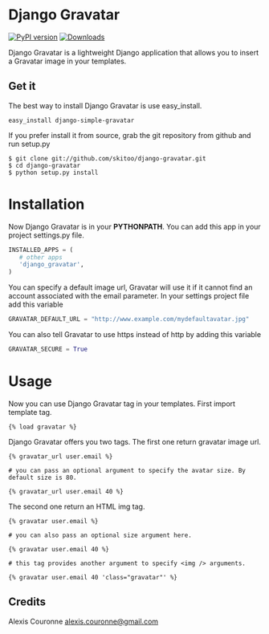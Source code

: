 # Django Gravatar

[![PyPI version](https://badge.fury.io/py/django-simple-gravatar.png)](http://badge.fury.io/py/django-simple-gravatar)
[![Downloads](https://pypip.in/d/django-simple-gravatar/badge.png)](https://crate.io/packages/django-simple-gravatar)

Django Gravatar is a lightweight Django application that allows you to insert a Gravatar image in your templates.


## Get it

The best way to install Django Gravatar is use easy_install.

```
easy_install django-simple-gravatar
```

If you prefer install it from source, grab the git repository from github and run setup.py

```
$ git clone git://github.com/skitoo/django-gravatar.git
$ cd django-gravatar
$ python setup.py install
```

# Installation

Now Django Gravatar is in your **PYTHONPATH**. You can add this app in your project settings.py file.

```python
INSTALLED_APPS = (
   # other apps
   'django_gravatar',
)
```

You can specify a default image url, Gravatar will use it if it cannot find an account associated with the email parameter.
In your settings project file add this variable

```python
GRAVATAR_DEFAULT_URL = "http://www.example.com/mydefaultavatar.jpg"
```

You can also tell Gravatar to use https instead of http by adding this variable

```python
GRAVATAR_SECURE = True
```

# Usage

Now you can use Django Gravatar tag in your templates.
First import template tag.

```
{% load gravatar %}
```

Django Gravatar offers you two tags. The first one return gravatar image url.

```
{% gravatar_url user.email %}

# you can pass an optional argument to specify the avatar size. By default size is 80.

{% gravatar_url user.email 40 %}
```

The second one return an HTML img tag.

```
{% gravatar user.email %}

# you can also pass an optional size argument here.

{% gravatar user.email 40 %}

# this tag provides another argument to specify <img /> arguments.

{% gravatar user.email 40 'class="gravatar"' %}
```

## Credits

Alexis Couronne <alexis.couronne@gmail.com>


